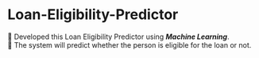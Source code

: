 # Loan-Eligibility-Predictor
 
📌 Developed this Loan Eligibility Predictor using ___Machine Learning___.<br>
📌 The system will predict whether the person is eligible for the loan or not.

